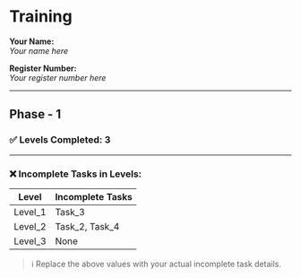 # Training

**Your Name:**  
_Your name here_

**Register Number:**  
_Your register number here_

---

## Phase - 1

### ✅ Levels Completed: 3

---

### ❌ Incomplete Tasks in Levels:

| Level     | Incomplete Tasks        |
|-----------|-------------------------|
| Level_1   | Task_3                  |
| Level_2   | Task_2, Task_4          |
| Level_3   | None                    |

> ℹ️ Replace the above values with your actual incomplete task details.


